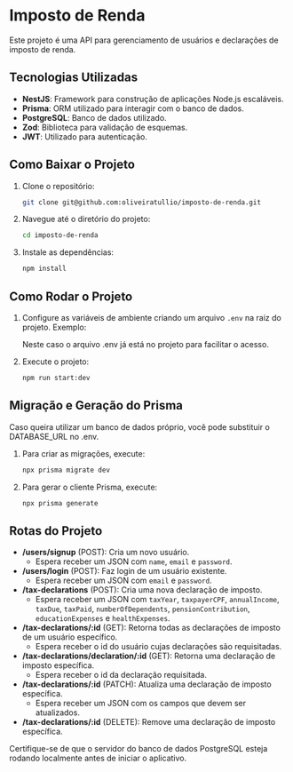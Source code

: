 # Imposto de Renda

Este projeto é uma API para gerenciamento de usuários e declarações de imposto de renda.

## Tecnologias Utilizadas

- **NestJS**: Framework para construção de aplicações Node.js escaláveis.
- **Prisma**: ORM utilizado para interagir com o banco de dados.
- **PostgreSQL**: Banco de dados utilizado.
- **Zod**: Biblioteca para validação de esquemas.
- **JWT**: Utilizado para autenticação.

## Como Baixar o Projeto

1. Clone o repositório:

   ```bash
   git clone git@github.com:oliveiratullio/imposto-de-renda.git
   ```

2. Navegue até o diretório do projeto:

   ```bash
   cd imposto-de-renda
   ```

3. Instale as dependências:

   ```bash
   npm install
   ```

## Como Rodar o Projeto

1. Configure as variáveis de ambiente criando um arquivo `.env` na raiz do projeto. Exemplo:

   Neste caso o arquivo .env já está no projeto para facilitar o acesso.

2. Execute o projeto:

   ```bash
   npm run start:dev
   ```

## Migração e Geração do Prisma
 Caso queira utilizar um banco de dados próprio, você pode substituir o DATABASE_URL no .env.
1. Para criar as migrações, execute:

   ```bash
   npx prisma migrate dev
   ```

2. Para gerar o cliente Prisma, execute:

   ```bash
   npx prisma generate
   ```

## Rotas do Projeto

- **/users/signup** (POST): Cria um novo usuário.
	+ Espera receber um JSON com `name`, `email` e `password`.
- **/users/login** (POST): Faz login de um usuário existente.
	+ Espera receber um JSON com `email` e `password`.
- **/tax-declarations** (POST): Cria uma nova declaração de imposto.
	+ Espera receber um JSON com `taxYear`, `taxpayerCPF`, `annualIncome`, `taxDue`, `taxPaid`, `numberOfDependents`, `pensionContribution`, `educationExpenses` e `healthExpenses`.
- **/tax-declarations/:id** (GET): Retorna todas as declarações de imposto de um usuário específico.
  + Espera receber o id do usuário cujas declarações são requisitadas.
- **/tax-declarations/declaration/:id** (GET): Retorna uma declaração de imposto específica.
  + Espera receber o id da declaração requisitada.
- **/tax-declarations/:id** (PATCH): Atualiza uma declaração de imposto específica.
	+ Espera receber um JSON com os campos que devem ser atualizados.
- **/tax-declarations/:id** (DELETE): Remove uma declaração de imposto específica.

Certifique-se de que o servidor do banco de dados PostgreSQL esteja rodando localmente antes de iniciar o aplicativo.


